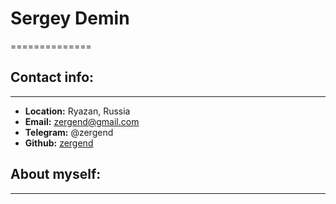 # Sergey Demin

==============

## Contact info:

---

- **Location:** Ryazan, Russia
- **Email:** zergend@gmail.com
- **Telegram:** @zergend
- **Github:** [zergend](https://github.com/zergend)

## About myself:

---
